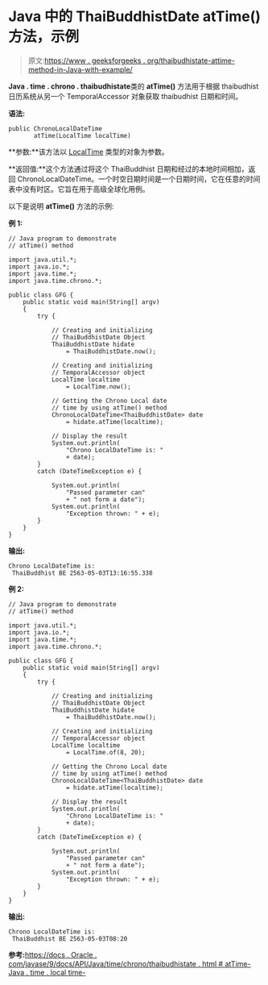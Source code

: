 # Java 中的 ThaiBuddhistDate atTime()方法，示例

> 原文:[https://www . geeksforgeeks . org/thaibudhistate-attime-method-in-Java-with-example/](https://www.geeksforgeeks.org/thaibuddhistdate-attime-method-in-java-with-example/)

**Java . time . chrono . thaibudhistate**类的 **atTime()** 方法用于根据 thaibudhist 日历系统从另一个 TemporalAccessor 对象获取 thaibudhist 日期和时间。

**语法:**

```
public ChronoLocalDateTime 
       atTime(LocalTime localTime)
```

**参数:**该方法以 [LocalTime](https://www.geeksforgeeks.org/localtime-now-method-in-java-with-examples/) 类型的对象为参数。

**返回值:**这个方法通过将这个 ThaiBuddhist 日期和经过的本地时间相加，返回 ChronoLocalDateTime。一个时空日期时间是一个日期时间，它在任意的时间表中没有时区。它旨在用于高级全球化用例。

以下是说明 **atTime()** 方法的示例:

**例 1:**

```
// Java program to demonstrate
// atTime() method

import java.util.*;
import java.io.*;
import java.time.*;
import java.time.chrono.*;

public class GFG {
    public static void main(String[] argv)
    {
        try {

            // Creating and initializing
            // ThaiBuddhistDate Object
            ThaiBuddhistDate hidate
                = ThaiBuddhistDate.now();

            // Creating and initializing
            // TemporalAccessor object
            LocalTime localtime
                = LocalTime.now();

            // Getting the Chrono Local date
            // time by using atTime() method
            ChronoLocalDateTime<ThaiBuddhistDate> date
                = hidate.atTime(localtime);

            // Display the result
            System.out.println(
                "Chrono LocalDateTime is: "
                + date);
        }
        catch (DateTimeException e) {

            System.out.println(
                "Passed parameter can"
                + " not form a date");
            System.out.println(
                "Exception thrown: " + e);
        }
    }
}
```

**输出:**

```
Chrono LocalDateTime is:
 ThaiBuddhist BE 2563-05-03T13:16:55.338

```

**例 2:**

```
// Java program to demonstrate
// atTime() method

import java.util.*;
import java.io.*;
import java.time.*;
import java.time.chrono.*;

public class GFG {
    public static void main(String[] argv)
    {
        try {

            // Creating and initializing
            // ThaiBuddhistDate Object
            ThaiBuddhistDate hidate
                = ThaiBuddhistDate.now();

            // Creating and initializing
            // TemporalAccessor object
            LocalTime localtime
                = LocalTime.of(8, 20);

            // Getting the Chrono Local date
            // time by using atTime() method
            ChronoLocalDateTime<ThaiBuddhistDate> date
                = hidate.atTime(localtime);

            // Display the result
            System.out.println(
                "Chrono LocalDateTime is: "
                + date);
        }
        catch (DateTimeException e) {

            System.out.println(
                "Passed parameter can"
                + " not form a date");
            System.out.println(
                "Exception thrown: " + e);
        }
    }
}
```

**输出:**

```
Chrono LocalDateTime is:
 ThaiBuddhist BE 2563-05-03T08:20

```

**参考:**[https://docs . Oracle . com/javase/9/docs/API/Java/time/chrono/thaibudhistate . html # atTime-Java . time . local time-](https://docs.oracle.com/javase/9/docs/api/java/time/chrono/ThaiBuddhistDate.html#atTime-java.time.LocalTime-)